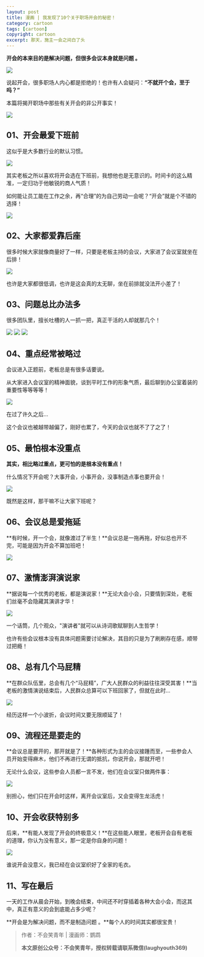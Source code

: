 ```yaml
---
layout: post
title: 漫画 | 我发现了10个关于职场开会的秘密！
category: cartoon
tags: [cartoon]
copyright: cartoon
excerpt: 那天，施主一会之间白了头
---
```


**开会的本来目的是解决问题，但很多会议本身就是问题 。**

![](http://favorites.ren/assets/images/2020/cartoon/mimi/mimi01.jpg)

说起开会，很多职场人内心都是拒绝的！也许有人会疑问：**“不就开个会，至于吗？”**

本篇将揭开职场中那些有关开会的非公开事实！

![](http://favorites.ren/assets/images/2020/cartoon/mimi/mimi02.jpg)

## 01、开会最爱下班前

这似乎是大多数行业的默认习惯。

![](http://favorites.ren/assets/images/2020/cartoon/mimi/mimi03.jpg)

其实老板之所以喜欢将开会选在下班前，我想他也是无意识的。时间卡的这么精准，一定归功于他敏锐的商人气质！

如何能让员工能在工作之余，再“合理”的为自己劳动一会呢？“开会”就是个不错的选择！

![](http://favorites.ren/assets/images/2020/cartoon/mimi/mimi04.jpg)

## 02、大家都爱靠后座

很多时候大家就像商量好了一样，只要是老板主持的会议，大家进了会议室就坐在后排！

![](http://favorites.ren/assets/images/2020/cartoon/mimi/mimi05.jpg)

也许是大家都很低调，也许是这会真的太无聊，坐在前排就没法开小差了！

## 03、问题总比办法多

很多团队里，擅长吐槽的人一抓一把，真正干活的人却就那几个！

![](http://favorites.ren/assets/images/2020/cartoon/mimi/mimi06.jpg)
![](http://favorites.ren/assets/images/2020/cartoon/mimi/mimi07.jpg)
![](http://favorites.ren/assets/images/2020/cartoon/mimi/mimi08.jpg)

## 04、重点经常被略过

会议进入正题前，老板总是有很多话要说。
 
从大家进入会议室的精神面貌，谈到平时工作的形象气质，最后聊到办公室着装的重要性等等等等！

![](http://favorites.ren/assets/images/2020/cartoon/mimi/mimi09.jpg)

在过了许久之后...

这个会议也被越带越偏了，刚好也累了，今天的会议也就不了了之了！


## 05、最怕根本没重点 

**其实，相比略过重点，更可怕的是根本没有重点！**

什么情况下开会呢？大事开会，小事开会，没事制造点事也要开会！

![](http://favorites.ren/assets/images/2020/cartoon/mimi/mimi10.jpg)

既然是这样，那干嘛不让大家下班呢？

## 06、会议总是爱拖延

**有时候，开一个会，就像渡过了半生！**会议总是一拖再拖，好似总也开不完，可能是因为开会不算加班吧！

![](http://favorites.ren/assets/images/2020/cartoon/mimi/mimi11.jpg)

## 07、激情澎湃演说家
 
**据说每一个优秀的老板，都是演说家！**无论大会小会，只要情到深处，老板们丝毫不会隐藏其演讲才华！

![](http://favorites.ren/assets/images/2020/cartoon/mimi/mimi12.jpg)

一个话筒，几个观众，"演讲者"就可以从诗词歌赋聊到人生哲学！

也许有些会议根本没有具体问题需要讨论解决，其目的只是为了刷刷存在感，顺带过把瘾！


## 08、总有几个马屁精
 
**在群众队伍里，总会有几个“马屁精”，广大人民群众的利益往往深受其害！**当老板的激情演说结束后，人民群众总算可以下班回家了，但就在此时...

![](http://favorites.ren/assets/images/2020/cartoon/mimi/mimi13.jpg)

经历这样一个小波折，会议时间又要无限顺延了！


## 09、流程还是要走的 

**会议总是要开的，那开就是了！**各种形式为主的会议接踵而至，一些参会人员开始变得麻木，他们不再进行无谓的抵抗，你说开会，那就开吧！
 
无论什么会议，这些参会人员都一言不发，他们在会议室只做两件事：

![](http://favorites.ren/assets/images/2020/cartoon/mimi/mimi14.jpg)

别担心，他们只在开会时这样，离开会议室后，又会变得生龙活虎！


## 10、开会收获特别多

后来，**有能人发现了开会的终极意义！**在这些能人眼里，老板开会自有老板的道理，你认为没有意义，那一定是你自身的问题！

![](http://favorites.ren/assets/images/2020/cartoon/mimi/mimi15.jpg)

谁说开会没意义，我已经在会议室织好了全家的毛衣。


## 11、写在最后

一天的工作从晨会开始，到晚会结束，中间还不时穿插着各种大会小会，而这其中，真正有意义的会到底能占多少呢？

**开会是为解决问题，而不是制造问题 。**每个人的时间其实都很宝贵！


>作者：不会笑青年 | 漫画师：鹦鹉
>
>**本文原创公众号：不会笑青年，授权转载请联系微信(laughyouth369)**
